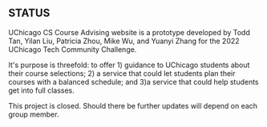 ## STATUS
UChicago CS Course Advising website is a prototype developed by Todd Tan, Yilan Liu, Patricia Zhou, Mike Wu, and Yuanyi Zhang for the 2022 UChicago Tech Community Challenge.

It's purpose is threefold: to offer 1) guidance to UChicago students about their course selections; 2) a service that could let students plan their courses with a balanced schedule; and 3)a service that could help students get into full classes.

 
This project is closed. Should there be further updates will depend on each group member.

